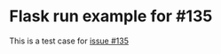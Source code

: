 # Flask run example for #135

This is a test case for [issue #135](https://github.com/rycus86/prometheus_flask_exporter/issues/135)
